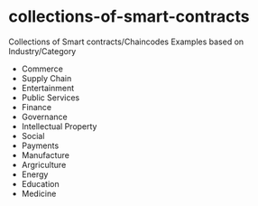 # collections-of-smart-contracts
Collections of Smart contracts/Chaincodes Examples based on Industry/Category

* Commerce
* Supply Chain
* Entertainment
* Public Services
* Finance
* Governance
* Intellectual Property
* Social
* Payments
* Manufacture
* Argriculture
* Energy
* Education
* Medicine
